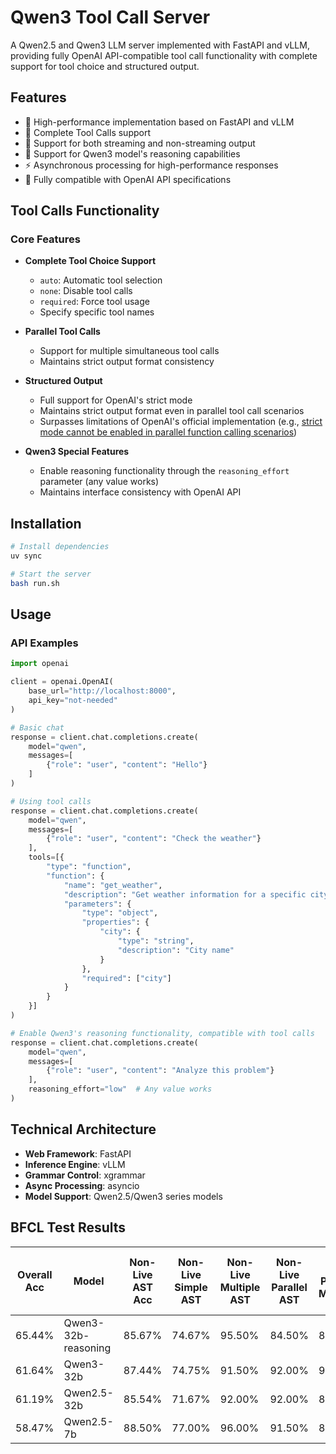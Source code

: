 # Qwen3 Tool Call Server

A Qwen2.5 and Qwen3 LLM server implemented with FastAPI and vLLM, providing fully OpenAI API-compatible tool call functionality with complete support for tool choice and structured output.

## Features

- 🚀 High-performance implementation based on FastAPI and vLLM
- 🔧 Complete Tool Calls support
- 🌊 Support for both streaming and non-streaming output
- 🧠 Support for Qwen3 model's reasoning capabilities
- ⚡ Asynchronous processing for high-performance responses
- 🎯 Fully compatible with OpenAI API specifications

## Tool Calls Functionality

### Core Features

- **Complete Tool Choice Support**
  - `auto`: Automatic tool selection
  - `none`: Disable tool calls
  - `required`: Force tool usage
  - Specify specific tool names

- **Parallel Tool Calls**
  - Support for multiple simultaneous tool calls
  - Maintains strict output format consistency

- **Structured Output**
  - Full support for OpenAI's strict mode
  - Maintains strict output format even in parallel tool call scenarios
  - Surpasses limitations of OpenAI's official implementation (e.g., [strict mode cannot be enabled in parallel function calling scenarios](https://platform.openai.com/docs/guides/function-calling/parallel-function-calling?api-mode=responses#:~:text=Note%3A%20Currently%2C%20if%20the%20model%20calls%20multiple%20functions%20in%20one%20turn%20then%20strict%20mode%20will%20be%20disabled%20for%20those%20calls.))

- **Qwen3 Special Features**
  - Enable reasoning functionality through the `reasoning_effort` parameter (any value works)
  - Maintains interface consistency with OpenAI API

## Installation

```bash
# Install dependencies
uv sync

# Start the server
bash run.sh
```

## Usage

### API Examples

```python
import openai

client = openai.OpenAI(
    base_url="http://localhost:8000",
    api_key="not-needed"
)

# Basic chat
response = client.chat.completions.create(
    model="qwen",
    messages=[
        {"role": "user", "content": "Hello"}
    ]
)

# Using tool calls
response = client.chat.completions.create(
    model="qwen",
    messages=[
        {"role": "user", "content": "Check the weather"}
    ],
    tools=[{
        "type": "function",
        "function": {
            "name": "get_weather",
            "description": "Get weather information for a specific city",
            "parameters": {
                "type": "object",
                "properties": {
                    "city": {
                        "type": "string",
                        "description": "City name"
                    }
                },
                "required": ["city"]
            }
        }
    }]
)

# Enable Qwen3's reasoning functionality, compatible with tool calls
response = client.chat.completions.create(
    model="qwen",
    messages=[
        {"role": "user", "content": "Analyze this problem"}
    ],
    reasoning_effort="low"  # Any value works
)
```

## Technical Architecture

- **Web Framework**: FastAPI
- **Inference Engine**: vLLM
- **Grammar Control**: xgrammar
- **Async Processing**: asyncio
- **Model Support**: Qwen2.5/Qwen3 series models 

## BFCL Test Results

| Overall Acc | Model | Non-Live AST Acc | Non-Live Simple AST | Non-Live Multiple AST | Non-Live Parallel AST | Non-Live Parallel Multiple AST | Live Acc | Live Simple AST | Live Multiple AST | Live Parallel AST | Live Parallel Multiple AST | Multi Turn Acc | Multi Turn Base | Multi Turn Miss Func | Multi Turn Miss Param | Multi Turn Long Context | Relevance Detection | Irrelevance Detection |
|------------|-------|------------------|---------------------|----------------------|----------------------|-------------------------------|----------|-----------------|-------------------|-------------------|--------------------------|----------------|-----------------|---------------------|----------------------|------------------------|-------------------|----------------------|
| 65.44% | Qwen3-32b-reasoning | 85.67% | 74.67% | 95.50% | 84.50% | 88.00% | 77.17% | 82.56% | 75.97% | 87.50% | 66.67% | 34.12% | 38.50% | 41.00% | 30.50% | 26.50% | 66.67% | 79.91% |
| 61.64% | Qwen3-32b | 87.44% | 74.75% | 91.50% | 92.00% | 91.50% | 78.10% | 79.84% | 78.92% | 68.75% | 75.00% | 20.62% | 31.00% | 13.50% | 20.00% | 18.00% | 83.33% | 79.00% |
| 61.19% | Qwen2.5-32b | 85.54% | 71.67% | 92.00% | 92.00% | 86.50% | 77.43% | 76.36% | 75.69% | 50.00% | 58.33% | 21.12% | 28.00% | 22.50% | 21.50% | 12.50% | 72.22% | 81.93% |
| 58.47% | Qwen2.5-7b | 88.50% | 77.00% | 96.00% | 91.50% | 89.50% | 74.86% | 75.58% | 72.74% | 62.50% | 79.17% | 12.50% | 17.50% | 13.00% | 11.50% | 8.00% | 88.89% | 81.62% |